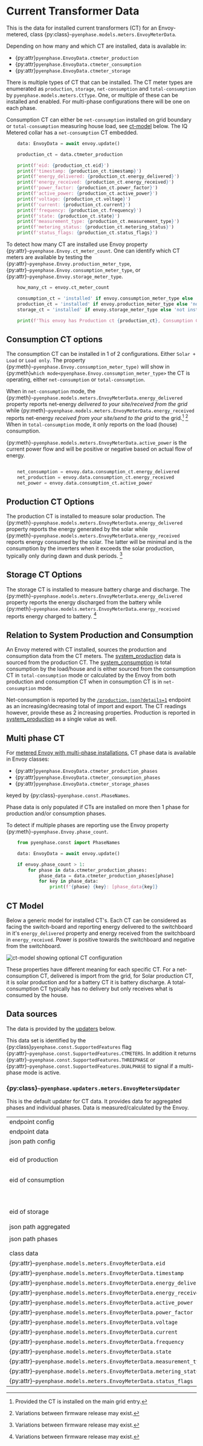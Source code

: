 # Current Transformer Data

This is the data for installed current transformers (CT) for an Envoy-metered, class {py:class}`~pyenphase.models.meters.EnvoyMeterData`.

Depending on how many and which CT are installed, data is available in:

- {py:attr}`pyenphase.EnvoyData.ctmeter_production`
- {py:attr}`pyenphase.EnvoyData.ctmeter_consumption`
- {py:attr}`pyenphase.EnvoyData.ctmeter_storage`

There is multiple types of CT that can be installed. The CT meter types are enumerated as `production`, `storage`, `net-consumption` and `total-consumption` by `pyenphase.models.meters.CtType`. One, or multiple of these can be installed and enabled. For multi-phase configurations there will be one on each phase.

Consumption CT can either be `net-consumption` installed on grid boundary or `total-consumption` measuring house load, see [ct-model](#) below. The IQ Metered collar has a `net-consumption` CT embedded.

```python
    data: EnvoyData = await envoy.update()

    production_ct = data.ctmeter_production

    print(f'eid: {production_ct.eid}')
    print(f'timestamp: {production_ct.timestamp}')
    print(f'energy_delivered: {production_ct.energy_delivered}')
    print(f'energy_received: {production_ct.energy_received}')
    print(f'power_factor: {production_ct.power_factor}')
    print(f'active_power: {production_ct.active_power}')
    print(f'voltage: {production_ct.voltage}')
    print(f'current: {production_ct.current}')
    print(f'frequency: {production_ct.frequency}')
    print(f'state: {production_ct.state}')
    print(f'measurement_type: {production_ct.measurement_type}')
    print(f'metering_status: {production_ct.metering_status}')
    print(f'status_flags: {production_ct.status_flags}')

```

To detect how many CT are installed use Envoy property {py:attr}`~pyenphase.Envoy.ct_meter_count`. One can identify which CT meters are available by testing the {py:attr}`~pyenphase.Envoy.production_meter_type`, {py:attr}`~pyenphase.Envoy.consumption_meter_type`, or {py:attr}`~pyenphase.Envoy.storage_meter_type`.

```python
    how_many_ct = envoy.ct_meter_count

    consumption_ct = 'installed' if envoy.consumption_meter_type else 'not installed'
    production_ct = 'installed' if envoy.production_meter_type else 'not installed'
    storage_ct = 'installed' if envoy.storage_meter_type else 'not installed'

    print(f'This envoy has Production ct {production_ct}, Consumption CT {consumption_ct} and Storage CT {storage_ct}')

```

## Consumption CT options

The consumption CT can be installed in 1 of 2 configurations. Either `Solar + Load` or `Load only`. The property {py:meth}`~pyenphase.Envoy.consumption_meter_type)` will show in {py:meth}`which mode<pyenphase.Envoy.consumption_meter_type>` the CT is operating, either `net-consumption` or `total-consumption`.

When in `net-consumption` mode, the {py:meth}`~pyenphase.models.meters.EnvoyMeterData.energy_delivered` property reports net-energy _delivered to your site/received from the grid_ while {py:meth}`~pyenphase.models.meters.EnvoyMeterData.energy_received` reports net-energy _received from your site/send to the grid_ to the grid.[^1] [^2] When in `total-consumption` mode, it only reports on the load (house) consumption.

{py:meth}`~pyenphase.models.meters.EnvoyMeterData.active_power` is the current power flow and will be positive or negative based on actual flow of energy.

[^1]: Provided the CT is installed on the main grid entry.

[^2]: Variations between firmware release may exist.

```python

    net_consumption = envoy.data.consumption_ct.energy_delivered
    net_production = envoy.data.consumption_ct.energy_received
    net_power = envoy.data.consumption_ct.active_power

```

## Production CT Options

The production CT is installed to measure solar production. The {py:meth}`~pyenphase.models.meters.EnvoyMeterData.energy_delivered` property reports the energy generated by the solar while {py:meth}`~pyenphase.models.meters.EnvoyMeterData.energy_received` reports energy consumed by the solar. The latter will be minimal and is the consumption by the inverters when it exceeds the solar production, typically only during dawn and dusk periods. [^2]

## Storage CT Options

The storage CT is installed to measure battery charge and discharge. The {py:meth}`~pyenphase.models.meters.EnvoyMeterData.energy_delivered` property reports the energy discharged from the battery while {py:meth}`~pyenphase.models.meters.EnvoyMeterData.energy_received` reports energy charged to battery. [^2]

## Relation to System Production and Consumption

An Envoy metered with CT installed, sources the production and consumption data from the CT meters. The [system_production](data_production.md#system_production-data) data is sourced from the production CT. The [system_consumption](data_consumption.md#system_consumption-data) is total consumption by the load/house and is either sourced from the consumption CT in `total-consumption` mode or calculated by the Envoy from both production and consumption CT when in consumption CT is in `net-consumption` mode.

Net-consumption is reported by the [`/production.json?details=1`](endpoint_json.md#productionjsondetails1) endpoint as an increasing/decreasing total of import and export. The CT readings however, provide these as 2 increasing properties. Production is reported in [system_production](data_production.md#system_production-data) as a single value as well.

## Multi phase CT

For [metered Envoy with multi-phase installations](./phase_data.md#phase-data), CT phase data is available in Envoy classes:

- {py:attr}`pyenphase.EnvoyData.ctmeter_production_phases`
- {py:attr}`pyenphase.EnvoyData.ctmeter_consumption_phases`
- {py:attr}`pyenphase.EnvoyData.ctmeter_storage_phases`

keyed by {py:class}`~pyenphase.const.PhaseNames`.

Phase data is only populated if CTs are installed on more then 1 phase for production and/or consumption phases.

To detect if multiple phases are reporting use the Envoy property {py:meth}`~pyenphase.Envoy.phase_count`.

```python
    from pyenphase.const import PhaseNames

    data: EnvoyData = await envoy.update()

    if envoy.phase_count > 1:
        for phase in data.ctmeter_production_phases:
            phase_data = data.ctmeter_production_phases[phase]
            for key in phase_data:
                print(f'{phase} {key}: [phase_data{key]}
```

## CT Model

Below a generic model for installed CT's. Each CT can be considered as facing the switch-board and reporting energy delivered to the switchboard in it's `energy_delivered` property and energy received from the switchboard in `energy_received`. Power is positive towards the switchboard and negative from the switchboard.

![ct-model showing optional CT configuration](ct-model.png)

These properties have different meaning for each specific CT. For a net-consumption CT, delivered is import from the grid, for Solar production CT, it is solar production and for a battery CT it is battery discharge. A total-consumption CT typically has no delivery but only receives what is consumed by the house.

## Data sources

The data is provided by the [updaters](updaters.md) below.

This data set is identified by the {py:class}`pyenphase.const.SupportedFeatures` flag {py:attr}`~pyenphase.const.SupportedFeatures.CTMETERS`. In addition it returns {py:attr}`~pyenphase.const.SupportedFeatures.THREEPHASE` or {py:attr}`~pyenphase.const.SupportedFeatures.DUALPHASE` to signal if a multi-phase mode is active.

### {py:class}`~pyenphase.updaters.meters.EnvoyMetersUpdater`

This is the default updater for CT data. It provides data for aggregated phases and individual phases. Data is measured/calculated by the Envoy.

|                                                                     |                                                                         |     |
| ------------------------------------------------------------------- | ----------------------------------------------------------------------- | --- |
| endpoint config                                                     | [`/ivp/meters`](endpoint_json.md#ivpmeters)                             |     |
| endpoint data                                                       | [`/ivp/meters/readings`](endpoint_json.md#ivpmetersreadings)            |     |
| json path config                                                    | `$`                                                                     |     |
| eid of production                                                   | `[?(@.measurementType=='production' <br>  && @.state=='enabled')][eid]` |     |
| eid of consumption                                                  | `[?(@.measurementType=='net-consumption')][eid]`                        |     |
|                                                                     | `[?(@.measurementType=='total-consumption')][eid]`                      |     |
| eid of storage                                                      | `[?(@.measurementType=='storage')][eid]`                                |     |
| json path aggregated                                                | `[?(@.eid==<eid of ....>)]`                                             |     |
| json path phases                                                    | `[?(@.eid==<eid of ....>)]["channels": ][*]`                            |     |
|                                                                     |                                                                         |     |
| class data                                                          | json node                                                               | uom |
| {py:attr}`~pyenphase.models.meters.EnvoyMeterData.eid`              | eid                                                                     |     |
| {py:attr}`~pyenphase.models.meters.EnvoyMeterData.timestamp`        | timestamp                                                               |     |
| {py:attr}`~pyenphase.models.meters.EnvoyMeterData.energy_delivered` | actEnergyDlvd                                                           | Wh  |
| {py:attr}`~pyenphase.models.meters.EnvoyMeterData.energy_received`  | actEnergyRcvd                                                           | Wh  |
| {py:attr}`~pyenphase.models.meters.EnvoyMeterData.active_power`     | activePower                                                             | W   |
| {py:attr}`~pyenphase.models.meters.EnvoyMeterData.power_factor`     | pwrFactor                                                               |     |
| {py:attr}`~pyenphase.models.meters.EnvoyMeterData.voltage`          | voltage                                                                 | V   |
| {py:attr}`~pyenphase.models.meters.EnvoyMeterData.current`          | current                                                                 | A   |
| {py:attr}`~pyenphase.models.meters.EnvoyMeterData.frequency`        | freq                                                                    | Hz  |
| {py:attr}`~pyenphase.models.meters.EnvoyMeterData.state`            | state                                                                   |     |
| {py:attr}`~pyenphase.models.meters.EnvoyMeterData.measurement_type` | measurementType                                                         |     |
| {py:attr}`~pyenphase.models.meters.EnvoyMeterData.metering_status`  | meteringStatus                                                          |     |
| {py:attr}`~pyenphase.models.meters.EnvoyMeterData.status_flags`     | statusFlags                                                             |     |
